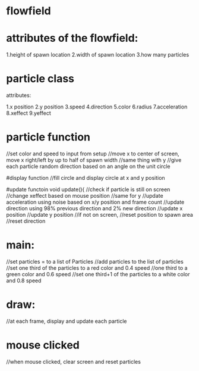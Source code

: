 # flowfield

# attributes of the flowfield:
 1.height of spawn location
 2.width of spawn location
 3.how many particles

# particle class

  attributes:
  
  1.x position
  2.y position
  3.speed
  4.direction
  5.color
  6.radius
  7.acceleration
  8.xeffect
  9.yeffect
  
# particle function
  //set color and speed to input from setup
  //move x to center of screen, move x right/left by up to half of spawn width
  //same thing with y
  //give each particle random direction based on an angle on the unit circle

#display function
  //fill circle and display circle at x and y position

#update functoin
  void update(){
   //check if particle is still on screen
   //change xeffect based on mouse position
   //same for y
   //update acceleration using noise based on x/y position and frame count
   //update direction using 98% previous direction and 2% new direction
   //update x position
   //update y position 
   //if not on screen,
   //reset position to spawn area
   //reset direction

# main:
  //set particles = to a list of Particles
  //add particles to the list of particles
  //set one third of the particles to a red color and 0.4 speed
  //one third to a green color and 0.6 speed
  //set one third+1 of the particles to a white color and 0.8 speed


# draw:
  //at each frame, display and update each particle

# mouse clicked
 //when mouse clicked, clear screen and reset particles
